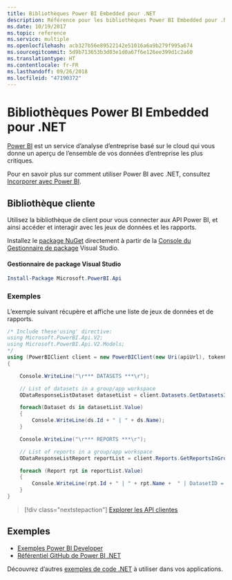 ```yaml
---
title: Bibliothèques Power BI Embedded pour .NET
description: Référence pour les bibliothèques Power BI Embedded pour .NET
ms.date: 10/19/2017
ms.topic: reference
ms.service: multiple
ms.openlocfilehash: acb327b56e89522142e51016a6a9b279f995a674
ms.sourcegitcommit: 5d9b713653b3d03e1d0a67f6e126ee399d1c2a60
ms.translationtype: HT
ms.contentlocale: fr-FR
ms.lasthandoff: 09/26/2018
ms.locfileid: "47190372"
---
```

# <a name="power-bi-embedded-libraries-for-net"></a>Bibliothèques Power BI Embedded pour .NET

[Power BI](https://powerbi.microsoft.com/) est un service d’analyse d’entreprise basé sur le cloud qui vous donne un aperçu de l’ensemble de vos données d’entreprise les plus critiques.

Pour en savoir plus sur comment utiliser Power BI avec .NET, consultez [Incorporer avec Power BI](https://powerbi.microsoft.com/en-us/documentation/powerbi-developer-embedding/).

## <a name="client-library"></a>Bibliothèque cliente

Utilisez la bibliothèque de client pour vous connecter aux API Power BI, et ainsi accéder et interagir avec les jeux de données et les rapports.

Installez le [package NuGet](https://www.nuget.org/packages/Microsoft.PowerBI.Api) directement à partir de la [Console du Gestionnaire de package][PackageManager] Visual Studio.

#### <a name="visual-studio-package-manager"></a>Gestionnaire de package Visual Studio

```powershell
Install-Package Microsoft.PowerBI.Api
```

### <a name="example"></a>Exemples

L’exemple suivant récupère et affiche une liste de jeux de données et de rapports.

```csharp
/* Include these'using' directive:
using Microsoft.PowerBI.Api.V2;
using Microsoft.PowerBI.Api.V2.Models;
*/
using (PowerBIClient client = new PowerBIClient(new Uri(apiUrl), tokenCredentials))
{

    Console.WriteLine("\r*** DATASETS ***\r");

    // List of datasets in a group/app workspace
    ODataResponseListDataset datasetList = client.Datasets.GetDatasetsInGroup(groupId);

    foreach(Dataset ds in datasetList.Value)
    {
        Console.WriteLine(ds.Id + " | " + ds.Name);
    }

    Console.WriteLine("\r*** REPORTS ***\r");

    // List of reports in a group/app workspace
    ODataResponseListReport reportList = client.Reports.GetReportsInGroup(groupId);

    foreach (Report rpt in reportList.Value)
    {
        Console.WriteLine(rpt.Id + " | " + rpt.Name +  " | DatasetID = " + rpt.DatasetId);
    }
}
```

> [!div class="nextstepaction"]
> [Explorer les API clientes](https://powerbi.microsoft.com/documentation/powerbi-developer-rest-api-reference/)

## <a name="samples"></a>Exemples

* [Exemples Power BI Developer](https://github.com/Microsoft/PowerBI-Developer-Samples)
* [Référentiel GitHub de Power BI .NET ](https://github.com/Microsoft/PowerBI-CSharp)

Découvrez d’autres [exemples de code .NET](https://azure.microsoft.com/resources/samples/?platform=dotnet) à utiliser dans vos applications.

[PackageManager]: https://docs.microsoft.com/nuget/tools/package-manager-console
